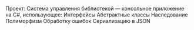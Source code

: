 Проект: Система управления библиотекой — консольное приложение на C#, использующее:
Интерфейсы
Абстрактные классы
Наследование
Полиморфизм
Обработку ошибок
Сериализацию в JSON
